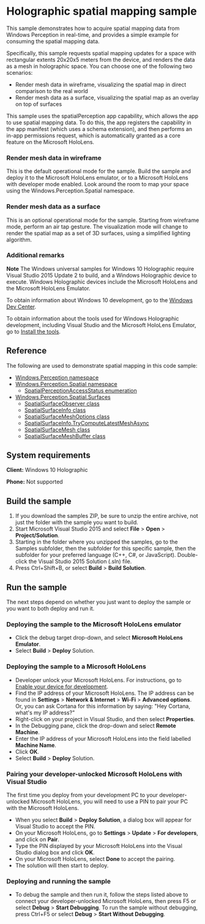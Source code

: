 <!---
  category: Holographic
  samplefwlink: http://go.microsoft.com/fwlink/p/?LinkId=798591
--->

# Holographic spatial mapping sample

This sample demonstrates how to acquire spatial mapping data from Windows Perception in
real-time, and provides a simple example for consuming the spatial mapping data.

Specifically, this sample requests spatial mapping updates for a space with rectangular extents
20x20x5 meters from the device, and renders the data as a mesh in holographic space. You can choose
one of the following two scenarios:

- Render mesh data in wireframe, visualizing the spatial map in direct comparison to the real world
- Render mesh data as a surface, visualizing the spatial map as an overlay on top of surfaces

This sample uses the spatialPerception app capability, which allows the app to use spatial mapping
data. To do this, the app registers the capability in the app manifest (which uses a schema
extension), and then performs an in-app permissions request, which is automatically granted as a
core feature on the Microsoft HoloLens.

### Render mesh data in wireframe

This is the default operational mode for the sample. Build the sample and deploy it to the
Microsoft HoloLens emulator, or to a Microsoft HoloLens with developer mode enabled. Look around the
room to map your space using the Windows.Perception.Spatial namespace.

### Render mesh data as a surface

This is an optional operational mode for the sample. Starting from wireframe mode, perform an air tap
gesture. The visualization mode will change to render the spatial map as a set of 3D surfaces, using a
simplified lighting algorithm.

### Additional remarks

**Note** The Windows universal samples for Windows 10 Holographic require Visual Studio 2015 Update 2
to build, and a Windows Holographic device to execute. Windows Holographic devices include the
Microsoft HoloLens and the Microsoft HoloLens Emulator.

To obtain information about Windows 10 development, go to the [Windows Dev Center](http://go.microsoft.com/fwlink/?LinkID=532421).

To obtain information about the tools used for Windows Holographic development, including
Visual Studio and the Microsoft HoloLens Emulator, go to
[Install the tools](https://developer.microsoft.com/windows/mixed-reality/install_the_tools).

## Reference

The following are used to demonstrate spatial mapping in this code sample:

* [Windows.Perception namespace](https://msdn.microsoft.com/library/windows/apps/windows.perception.aspx)
* [Windows.Perception.Spatial namespace](https://msdn.microsoft.com/library/windows/apps/windows.perception.spatial.aspx)
  * [SpatialPerceptionAccessStatus enumeration](https://msdn.microsoft.com/library/windows/apps/windows.perception.spatial.spatialperceptionaccessstatus.aspx)
* [Windows.Perception.Spatial.Surfaces](https://msdn.microsoft.com/library/windows/apps/windows.perception.spatial.surfaces.aspx)
  * [SpatialSurfaceObserver class](https://msdn.microsoft.com/library/windows/apps/windows.perception.spatial.surfaces.spatialsurfaceobserver.aspx)
  * [SpatialSurfaceInfo class](https://msdn.microsoft.com/library/windows/apps/windows.perception.spatial.surfaces.spatialsurfaceinfo.aspx)
  * [SpatialSurfaceMeshOptions class](https://msdn.microsoft.com/library/windows/apps/windows.perception.spatial.surfaces.spatialsurfacemeshoptions.aspx)
  * [SpatialSurfaceInfo.TryComputeLatestMeshAsync](https://msdn.microsoft.com/library/windows/apps/windows.perception.spatial.surfaces.spatialsurfaceinfo.trycomputelatestmeshasync.aspx)
  * [SpatialSurfaceMesh class](https://msdn.microsoft.com/library/windows/apps/windows.perception.spatial.surfaces.spatialsurfacemesh.aspx)
  * [SpatialSurfaceMeshBuffer class](https://msdn.microsoft.com/library/windows/apps/windows.perception.spatial.surfaces.spatialsurfacemeshbuffer.aspx)


## System requirements

**Client:** Windows 10 Holographic

**Phone:** Not supported

## Build the sample

1. If you download the samples ZIP, be sure to unzip the entire archive, not just the folder with
   the sample you want to build.
2. Start Microsoft Visual Studio 2015 and select **File** \> **Open** \> **Project/Solution**.
3. Starting in the folder where you unzipped the samples, go to the Samples subfolder, then the
   subfolder for this specific sample, then the subfolder for your preferred language (C++, C#, or
   JavaScript). Double-click the Visual Studio 2015 Solution (.sln) file.
4. Press Ctrl+Shift+B, or select **Build** \> **Build Solution**.

## Run the sample

The next steps depend on whether you just want to deploy the sample or you want to both deploy and
run it.

### Deploying the sample to the Microsoft HoloLens emulator

- Click the debug target drop-down, and select **Microsoft HoloLens Emulator**.
- Select **Build** \> **Deploy** Solution.

### Deploying the sample to a Microsoft HoloLens

- Developer unlock your Microsoft HoloLens. For instructions, go to
  [Enable your device for development](https://msdn.microsoft.com/windows/uwp/get-started/enable-your-device-for-development#enable-your-windows-10-devices).
- Find the IP address of your Microsoft HoloLens. The IP address can be found in **Settings**
  \> **Network & Internet** \> **Wi-Fi** \> **Advanced options**. Or, you can ask Cortana for this
  information by saying: "Hey Cortana, what's my IP address?"
- Right-click on your project in Visual Studio, and then select **Properties**.
- In the Debugging pane, click the drop-down and select **Remote Machine**.
- Enter the IP address of your Microsoft HoloLens into the field labelled **Machine Name**.
- Click **OK**.
- Select **Build** \> **Deploy** Solution.

### Pairing your developer-unlocked Microsoft HoloLens with Visual Studio

The first time you deploy from your development PC to your developer-unlocked Microsoft HoloLens,
you will need to use a PIN to pair your PC with the Microsoft HoloLens.
- When you select **Build** \> **Deploy Solution**, a dialog box will appear for Visual Studio to
  accept the PIN.
- On your Microsoft HoloLens, go to **Settings** \> **Update** \> **For developers**, and click on
  **Pair**.
- Type the PIN displayed by your Microsoft HoloLens into the Visual Studio dialog box and click
  **OK**.
- On your Microsoft HoloLens, select **Done** to accept the pairing.
- The solution will then start to deploy.

### Deploying and running the sample

- To debug the sample and then run it, follow the steps listed above to connect your
  developer-unlocked Microsoft HoloLens, then press F5 or select **Debug** \> **Start Debugging**.
  To run  the sample without debugging, press Ctrl+F5 or select **Debug** \> **Start Without Debugging**.
